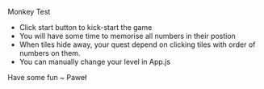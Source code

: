 Monkey Test

- Click start button to kick-start the game
- You will have some time to memorise all numbers in their postion
- When tiles hide away, your quest depend on clicking tiles with order of numbers on them.
- You can manually change your level in App.js

Have some fun
~ Paweł
